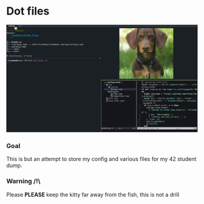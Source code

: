 # Dot files

![display](./preview.png)

### Goal

This is but an attempt to store my config and various files for my 42 student dump.


### Warning **/!\\**

Please **PLEASE** keep the kitty far away from the fish, this is not a drill


